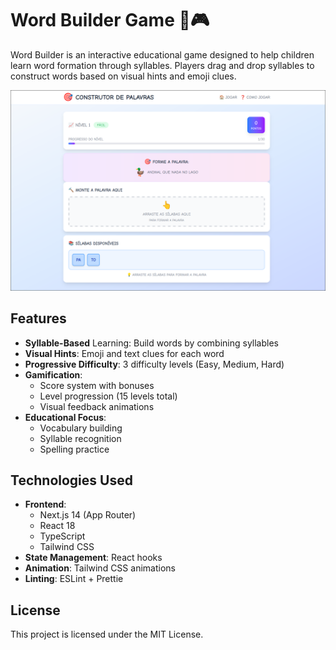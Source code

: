 # Word Builder Game 🧩🎮

Word Builder is an interactive educational game designed to help children learn
word formation through syllables. Players drag and drop syllables to construct
words based on visual hints and emoji clues.

![Home screenshot](assets/screenshots/home.png)

## Features

- **Syllable-Based** Learning: Build words by combining syllables
- **Visual Hints**: Emoji and text clues for each word
- **Progressive Difficulty**: 3 difficulty levels (Easy, Medium, Hard)
- **Gamification**:
  - Score system with bonuses
  - Level progression (15 levels total)
  - Visual feedback animations
- **Educational Focus**:
  - Vocabulary building
  - Syllable recognition
  - Spelling practice

## Technologies Used

- **Frontend**:
  - Next.js 14 (App Router)
  - React 18
  - TypeScript
  - Tailwind CSS
- **State Management**: React hooks
- **Animation**: Tailwind CSS animations
- **Linting**: ESLint + Prettie

## License

This project is licensed under the MIT License.
